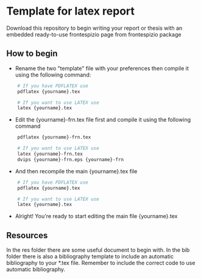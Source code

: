 # Template for latex report

Download this repository to begin writing your report or thesis with an embedded ready-to-use frontespizio page from frontespizio package

## How to begin

- Rename the two "template" file with your preferences then compile it using the following command:
```sh
    # If you have PDFLATEX use
    pdflatex {yourname}.tex
```
```sh
    # If you want to use LATEX use
    latex {yourname}.tex
```
- Edit the {yourname}-frn.tex file first and compile it using the following command
```sh If you have PDFLATEX use
    pdflatex {yourname}-frn.tex
```
```sh
    # If you want to use LATEX use
    latex {yourname}-frn.tex
    dvips {yourname}-frn.eps {yourname}-frn
```
- And then recompile the main {yourname}.tex file
```sh
    # If you have PDFLATEX use
    pdflatex {yourname}.tex
```
```sh
    # If you want to use LATEX use
    latex {yourname}.tex
```
- Alright! You're ready to start editing the main file {yourname}.tex 

## Resources
In the res folder there are some useful document to begin with. 
In the bib folder there is also a bibliography template to include an automatic bibliography to your *.tex file. Remember to include the correct code to use automatic bibliography.
